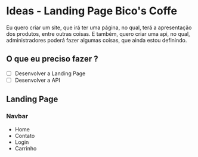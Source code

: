# Ideas - Landing Page Bico's Coffe 

Eu quero criar um site, que irá ter uma página, no qual, terá a apresentação dos produtos, entre outras coisas. E também, quero criar uma api, no qual, administradores poderá fazer algumas coisas, que ainda estou definindo. 

## O que eu preciso fazer ? 

- [ ] Desenvolver a Landing Page 
- [ ] Desenvolver a API 

## Landing Page 

### Navbar

- Home 
- Contato
- Login 
- Carrinho